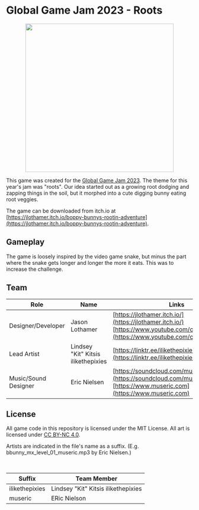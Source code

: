 # Global Game Jam 2023 - Roots

<p align="center">
<img height=400 src="images/boppy_bunnys_rootin_adventure.png" />
</p>

This game was created for the [Global Game Jam 2023](https://globalgamejam.org/). The theme for this year's jam was "roots". Our idea started out as a growing root dodging and zapping things in the soil, but it morphed into a cute digging bunny eating root veggies.

The game can be downloaded from itch.io at [https://jlothamer.itch.io/boppy-bunnys-rootin-adventure](https://jlothamer.itch.io/boppy-bunnys-rootin-adventure).

## Gameplay

The game is loosely inspired by the video game snake, but minus the part where the snake gets longer and longer the more it eats. This was to increase the challenge.


## Team

|Role |Name |Links |
|-----------------------|-----------------------------------|-------------------------------------------------------------------------------------|
|Designer/Developer |Jason Lothamer |[https://jlothamer.itch.io/](https://jlothamer.itch.io/)<br>[https://www.youtube.com/c/JasonLothamer](https://www.youtube.com/c/JasonLothamer) |
|Lead Artist |Lindsey "Kit" Kitsis ilikethepixies|[https://linktr.ee/ilikethepixies](https://linktr.ee/ilikethepixies) |
|Music/Sound Designer|Eric Nielsen|[https://soundcloud.com/museric](https://soundcloud.com/museric)<br>[https://www.museric.com](https://www.museric.com) |


## License

All game code in this repository is licensed under the MIT License. All art is licensed under [CC BY-NC 4.0](https://creativecommons.org/licenses/by-nc/4.0/).

Artists are indicated in the file's name as a suffix. (E.g. bbunny_mx_level_01_museric.mp3 by Eric Nielsen.)

<br>

|Suffix |Team Member |
|--------------|-----------------------------------|
|ilikethepixies|Lindsey "Kit" Kitsis ilikethepixies|
|museric|ERic Nielson|











